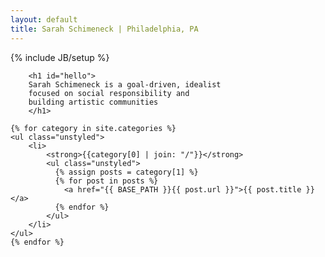 ```yaml
---
layout: default
title: Sarah Schimeneck | Philadelphia, PA
---
```

{% include JB/setup %}

<div class="container">

		<h1 id="hello">
		Sarah Schimeneck is a goal-driven, idealist
		focused on social responsibility and
		building artistic communities
		</h1>

	{% for category in site.categories %}
	<ul class="unstyled">
		<li>
			<strong>{{category[0] | join: "/"}}</strong>
			<ul class="unstyled">
			  {% assign posts = category[1] %}
			  {% for post in posts %}
			    <a href="{{ BASE_PATH }}{{ post.url }}">{{ post.title }}</a>
			  {% endfor %}
			</ul>
		</li>
	</ul>
	{% endfor %}
</div>